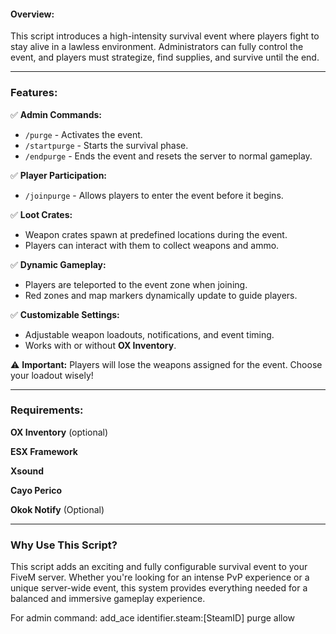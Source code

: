 
#### **Overview:**  
This script introduces a high-intensity survival event where players fight to stay alive in a lawless environment. Administrators can fully control the event, and players must strategize, find supplies, and survive until the end.  

---

### **Features:**  

✅ **Admin Commands:**  
- `/purge` - Activates the event.  
- `/startpurge` - Starts the survival phase.  
- `/endpurge` - Ends the event and resets the server to normal gameplay.  

✅ **Player Participation:**  
- `/joinpurge` - Allows players to enter the event before it begins.  

✅ **Loot Crates:**  
- Weapon crates spawn at predefined locations during the event.  
- Players can interact with them to collect weapons and ammo.  

✅ **Dynamic Gameplay:**  
- Players are teleported to the event zone when joining.  
- Red zones and map markers dynamically update to guide players.  

✅ **Customizable Settings:**  
- Adjustable weapon loadouts, notifications, and event timing.  
- Works with or without **OX Inventory**.  

⚠ **Important:** Players will lose the weapons assigned for the event. Choose your loadout wisely!  

---

### **Requirements:**  
**OX Inventory** (optional)

**ESX Framework**

**Xsound**

**Cayo Perico**

**Okok Notify** (Optional)

---

### **Why Use This Script?**  
This script adds an exciting and fully configurable survival event to your FiveM server. Whether you're looking for an intense PvP experience or a unique server-wide event, this system provides everything needed for a balanced and immersive gameplay experience.  

For admin command: add_ace identifier.steam:[SteamID] purge allow
